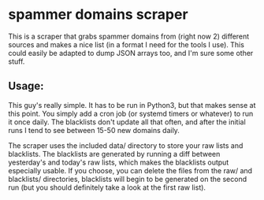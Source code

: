 # spammer domains scraper

This is a scraper that grabs spammer domains from (right now 2) different sources and makes a nice list (in a format I need for the tools I use). This could easily be adapted to dump JSON arrays too, and I'm sure some other stuff. 

## Usage:

This guy's really simple. It has to be run in Python3, but that makes sense at this point. You simply add a cron job (or systemd timers or whatever) to run it once daily. The blacklists don't update all that often, and after the initial runs I tend to see between 15-50 new domains daily. 

The scraper uses the included data/ directory to store your raw lists and blacklists. The blacklists are generated by running a diff between yesterday's and today's raw lists, which makes the blacklists output especially usable. If you choose, you can delete the files from the raw/ and blacklists/ directories, blacklists will begin to be generated on the second run (but you should definitely take a look at the first raw list).